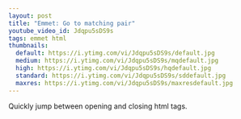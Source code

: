 ```yaml
---
layout: post
title: "Emmet: Go to matching pair"
youtube_video_id: Jdqpu5sDS9s
tags: emmet html
thumbnails:
  default: https://i.ytimg.com/vi/Jdqpu5sDS9s/default.jpg
  medium: https://i.ytimg.com/vi/Jdqpu5sDS9s/mqdefault.jpg
  high: https://i.ytimg.com/vi/Jdqpu5sDS9s/hqdefault.jpg
  standard: https://i.ytimg.com/vi/Jdqpu5sDS9s/sddefault.jpg
  maxres: https://i.ytimg.com/vi/Jdqpu5sDS9s/maxresdefault.jpg
---
```


Quickly jump between opening and closing html tags.
